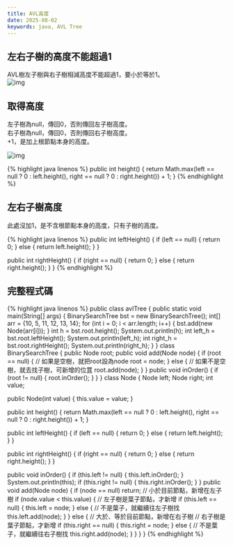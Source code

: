 ```yaml
---
title: AVL高度
date: 2025-08-02
keywords: java, AVL Tree
---
```

## 左右子樹的高度不能超過1
AVL樹左子樹與右子樹相減高度不能超過1，要小於等於1。<br>
![img]({{site.imgurl}}/java_datastruct/avl_h.png)<br>

## 取得高度
左子樹為null，傳回0，否則傳回左子樹高度。<br>
右子樹為null，傳回0，否則傳回右子樹高度。<br>
\+1，是加上根節點本身的高度。<br>

![img]({{site.imgurl}}/java_datastruct/avl_h2.png)

{% highlight java linenos %}
  public int height() {
    return Math.max(left == null ? 0 : left.height(),
        right == null ? 0 : right.height()) + 1;
  }
{% endhighlight %}

## 左右子樹高度
此處沒加1，是不含根節點本身的高度，只有子樹的高度。

{% highlight java linenos %}
  public int leftHeight() {
    if (left == null) {
      return 0;
    } else {
     return left.height();
    }
  }

  public int rightHeight() {
    if (right == null) {
      return 0;
    } else {
      return right.height();
    }
  }
{% endhighlight %}

## 完整程式碼
{% highlight java linenos %}
public class avlTree {
  public static void main(String[] args) {
    BinarySearchTree bst = new BinarySearchTree();
    int[] arr = {10, 5, 11, 12, 13, 14};
    for (int i = 0; i < arr.length; i++) {
      bst.add(new Node(arr[i]));
    }
    int h = bst.root.height();
    System.out.println(h);
    int left_h = bst.root.leftHeight();
    System.out.println(left_h);
    int right_h = bst.root.rightHeight();
    System.out.println(right_h);
  }
}
class BinarySearchTree {
  public Node root;
  public void add(Node node) {
    if (root == null) {
      // 如果是空樹，就把root設為node
      root = node;
    } else {
      // 如果不是空樹，就去找子樹，可新增的位罝
      root.add(node);
    }
  }
  public void inOrder() {
    if (root != null) {
      root.inOrder();
    }
  }
}
class Node {
  Node left;
  Node right;
  int value;

  public Node(int value) {
    this.value = value;
  }
  
  public int height() {
    return Math.max(left == null ? 0 : left.height(),
        right == null ? 0 : right.height()) + 1;
  }

  public int leftHeight() {
    if (left == null) {
      return 0;
    } else {
     return left.height();
    }
  }

  public int rightHeight() {
    if (right == null) {
      return 0;
    } else {
      return right.height();
    }
  }

  public void inOrder() {
    if (this.left != null) {
      this.left.inOrder();
    }
    System.out.println(this);
    if (this.right != null) {
      this.right.inOrder();
    }
  }
  public void add(Node node) {
    if (node == null) return;
    // 小於目前節點，新增在左子樹
    if (node.value < this.value) {
      // 左子樹是葉子節點，才新增
      if (this.left == null) {
        this.left = node;
      } else { // 不是葉子，就繼續往左子樹找
        this.left.add(node);
      }
    } else {
      // 大於、等於目前節點，新增在右子樹
      // 右子樹是葉子節點，才新增
      if (this.right == null) {
        this.right = node;
      } else { // 不是葉子，就繼續往右子樹找
        this.right.add(node);
      }
    }
  }
}
{% endhighlight %}